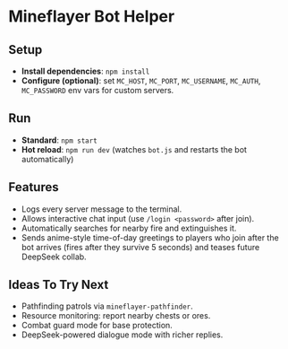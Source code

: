 # Mineflayer Bot Helper

## Setup
- **Install dependencies**: `npm install`
- **Configure (optional)**: set `MC_HOST`, `MC_PORT`, `MC_USERNAME`, `MC_AUTH`, `MC_PASSWORD` env vars for custom servers.

## Run
- **Standard**: `npm start`
- **Hot reload**: `npm run dev` (watches `bot.js` and restarts the bot automatically)

## Features
- Logs every server message to the terminal.
- Allows interactive chat input (use `/login <password>` after join).
- Automatically searches for nearby fire and extinguishes it.
- Sends anime-style time-of-day greetings to players who join after the bot arrives (fires after they survive 5 seconds) and teases future DeepSeek collab.

## Ideas To Try Next
- Pathfinding patrols via `mineflayer-pathfinder`.
- Resource monitoring: report nearby chests or ores.
- Combat guard mode for base protection.
- DeepSeek-powered dialogue mode with richer replies.
